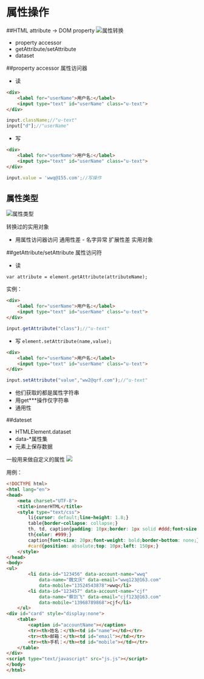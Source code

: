 # 属性操作
##HTML attribute -> DOM property
![属性转换](http://i13.tietuku.com/be037c974dcc8fefs.png)

- property accessor
- getAttribute/setAttribute
- dataset

##property accessor 属性访问器
- 读

```html
<div>
	<label for="userName">用户名:</label>
	<input type="text" id="userName" class="u-text">
</div>

```
```javascript
input.className;//"u-text"
input["d"];//"userName"
```
- 写

```html
<div>
	<label for="userName">用户名:</label>
	<input type="text" id="userName" class="u-text">
</div>

```

```javascript
input.value = 'wwq@155.com';//写操作
```
## 属性类型
![属性类型](http://i13.tietuku.com/8c6fffed49c2aeb4s.png)

转换过的实用对象

- 用属性访问器访问
通用性差 - 名字异常
扩展性差
实用对象

##getAttribute/setAttribute 属性访问符
- 读

```var attribute = element.getAttribute(attributeName); ```

实例：

```html
<div>
	<label for="userName">用户名:</label>
	<input type="text" id="userName" class="u-text">
</div>
```

```javascript
input.getAttribute("class");//"u-text"
```

- 写
```element.setAttribute(name,value);```

```html
<div>
	<label for="userName">用户名:</label>
	<input type="text" id="userName" class="u-text">
</div>
```

```javascript
input.setAttribute("value","ww2@qrf.com");//"u-text"
```
- 他们获取的都是属性字符串
- 用get\*\*\*操作仅字符串
- 通用性


##dateset

- HTMLElement.dataset
- data-*属性集
- 元素上保存数据

一般用来做自定义的属性
![](http://i13.tietuku.com/21b389656181d21fs.png)

用例：

```html
<!DOCTYPE html>
<html lang="en">
<head>
	<meta charset="UTF-8">
	<title>innerHTML</title>
	<style type="text/css">
		li{cursor: default;line-height: 1.8;}
		table{border-collapse: collapse;}
		th, td, caption{padding: 10px;border: 1px solid #ddd;font-size: 14px;}
		th{color: #999;}
		caption{font-size: 20px;font-weight: bold;border-bottom: none;}
		#card{position: absolute;top: 10px;left: 150px;}
	</style>
</head>
<body>
<ul>
		<li data-id="123456" data-account-name="wwq"
			data-name="魏文庆" data-email="wwq123@163.com" 
			data-mobile="13524543878">wwq</li>
		<li data-id="123457" data-account-name="cjf"
			data-name="蔡剑飞" data-email="cjf123@163.com" 
			data-mobile="13968789868">cjf</li>
	</ul>
<div id="card" style="display:none">
	<table>
		<caption id="accountName"></caption>
		<tr><th>姓名：</th><td id="name"></td></tr>
		<tr><th>邮箱：</th><td id="email"></td></tr>
		<tr><th>手机：</th><td id="mobile"></td></tr>		
	</table>
</div>
<script type="text/javascript" src="js.js"></script>
</body>
</html>
```
```javascript

```
